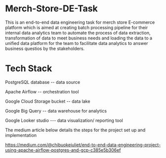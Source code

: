 # Merch-Store-DE-Task
This is an end-to-end data engineering task for merch store E-commerce platform which is aimed at creating batch processing pipeline for their internal data analytics team to automate the process of data extraction, transformation of data to meet business needs and loading the data to a unified data platform for the team to facilitate data analytics to answer business questios by the stakeholders. 

# Tech Stack 

PostgreSQL database -- data source

Apache Airflow  -- orchestration tool

Google Cloud Storage bucket -- data lake

Google Big Query -- data warehouse for analytics

Google Looker studio --- data visualization/ reporting tool 

The medium article below details the steps for the project set up and implementation

https://medium.com/@chibuokejuliet/end-to-end-data-engineering-project-using-apache-airflow-postgres-and-gcp-c385e5b306ef
